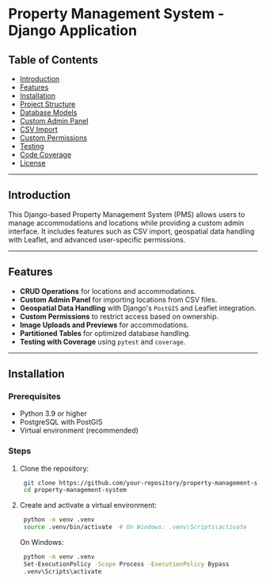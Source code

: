 # Property Management System - Django Application

## Table of Contents
- [Introduction](#introduction)
- [Features](#features)
- [Installation](#installation)
- [Project Structure](#project-structure)
- [Database Models](#database-models)
- [Custom Admin Panel](#custom-admin-panel)
- [CSV Import](#csv-import)
- [Custom Permissions](#custom-permissions)
- [Testing](#testing)
- [Code Coverage](#code-coverage)
- [License](#license)

---

## Introduction

This Django-based Property Management System (PMS) allows users to manage accommodations and locations while providing a custom admin interface. It includes features such as CSV import, geospatial data handling with Leaflet, and advanced user-specific permissions.

---

## Features

- **CRUD Operations** for locations and accommodations.
- **Custom Admin Panel** for importing locations from CSV files.
- **Geospatial Data Handling** with Django's `PostGIS` and Leaflet integration.
- **Custom Permissions** to restrict access based on ownership.
- **Image Uploads and Previews** for accommodations.
- **Partitioned Tables** for optimized database handling.
- **Testing with Coverage** using `pytest` and `coverage`.

---

## Installation

### Prerequisites
- Python 3.9 or higher
- PostgreSQL with PostGIS
- Virtual environment (recommended)

### Steps
1. Clone the repository:
   ```bash
    git clone https://github.com/your-repository/property-management-system.git
    cd property-management-system
   ```
2. Create and activate a virtual environment:
   ```bash
    python -m venv .venv
    source .venv/bin/activate  # On Windows: .venv\Scripts\activate
   ```
   On Windows:
   ```bash
    python -m venv .venv
    Set-ExecutionPolicy -Scope Process -ExecutionPolicy Bypass
    .venv\Scripts\activate
   ```